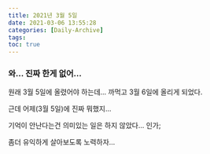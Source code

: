 ```yaml
---
title: 2021년 3월 5일
date: 2021-03-06 13:55:28
categories: [Daily-Archive]
tags:
toc: true
---
```

### 와... 진짜 한게 없어...

원래 3월 5일에 올렸어야 하는데... 까먹고 3월 6일에 올리게 되었다.

근데 어제(3월 5일)에 진짜 뭐했지...

기억이 안난다는건 의미있는 일은 하지 않았다... 인가;

좀더 유익하게 살아보도록 노력하자...
